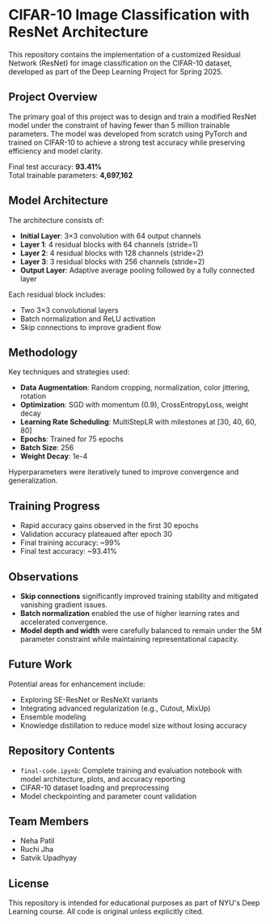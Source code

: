 # CIFAR-10 Image Classification with ResNet Architecture

This repository contains the implementation of a customized Residual Network (ResNet) for image classification on the CIFAR-10 dataset, developed as part of the Deep Learning Project for Spring 2025.

## Project Overview

The primary goal of this project was to design and train a modified ResNet model under the constraint of having fewer than 5 million trainable parameters. The model was developed from scratch using PyTorch and trained on CIFAR-10 to achieve a strong test accuracy while preserving efficiency and model clarity.

Final test accuracy: **93.41%**  
Total trainable parameters: **4,697,162**

## Model Architecture

The architecture consists of:
- **Initial Layer**: 3×3 convolution with 64 output channels
- **Layer 1**: 4 residual blocks with 64 channels (stride=1)
- **Layer 2**: 4 residual blocks with 128 channels (stride=2)
- **Layer 3**: 3 residual blocks with 256 channels (stride=2)
- **Output Layer**: Adaptive average pooling followed by a fully connected layer

Each residual block includes:
- Two 3×3 convolutional layers
- Batch normalization and ReLU activation
- Skip connections to improve gradient flow

## Methodology

Key techniques and strategies used:
- **Data Augmentation**: Random cropping, normalization, color jittering, rotation
- **Optimization**: SGD with momentum (0.9), CrossEntropyLoss, weight decay
- **Learning Rate Scheduling**: MultiStepLR with milestones at [30, 40, 60, 80]
- **Epochs**: Trained for 75 epochs
- **Batch Size**: 256
- **Weight Decay**: 1e-4

Hyperparameters were iteratively tuned to improve convergence and generalization.

## Training Progress

- Rapid accuracy gains observed in the first 30 epochs
- Validation accuracy plateaued after epoch 30
- Final training accuracy: ~99%
- Final test accuracy: ~93.41%

## Observations

- **Skip connections** significantly improved training stability and mitigated vanishing gradient issues.
- **Batch normalization** enabled the use of higher learning rates and accelerated convergence.
- **Model depth and width** were carefully balanced to remain under the 5M parameter constraint while maintaining representational capacity.

## Future Work

Potential areas for enhancement include:
- Exploring SE-ResNet or ResNeXt variants
- Integrating advanced regularization (e.g., Cutout, MixUp)
- Ensemble modeling
- Knowledge distillation to reduce model size without losing accuracy

## Repository Contents

- `final-code.ipynb`: Complete training and evaluation notebook with model architecture, plots, and accuracy reporting
- CIFAR-10 dataset loading and preprocessing
- Model checkpointing and parameter count validation

## Team Members

- Neha Patil  
- Ruchi Jha  
- Satvik Upadhyay 

## License

This repository is intended for educational purposes as part of NYU's Deep Learning course. All code is original unless explicitly cited.
